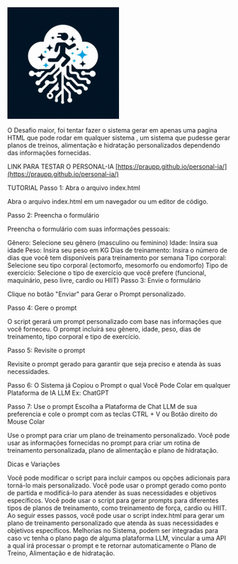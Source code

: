<img src="https://github.com/praupp/personal-ia/blob/main/imagens/Logo.jpeg" alt="Logo da Minha Empresa" width="50%">

O Desafio maior, foi tentar fazer o sistema gerar em apenas uma pagina HTML que pode rodar em qualquer sistema , um sistema que 
pudesse gerar planos de treinos, alimentação e hidratação personalizados dependendo das informações fornecidas.

LINK PARA TESTAR O PERSONAL-IA
[https://praupp.github.io/personal-ia/](https://praupp.github.io/personal-ia/)


TUTORIAL
Passo 1: Abra o arquivo index.html

Abra o arquivo index.html em um navegador ou um editor de código.

Passo 2: Preencha o formulário

Preencha o formulário com suas informações pessoais:

Gênero: Selecione seu gênero (masculino ou feminino)
Idade: Insira sua idade
Peso: Insira seu peso em KG
Dias de treinamento: Insira o número de dias que você tem disponíveis para treinamento por semana
Tipo corporal: Selecione seu tipo corporal (ectomorfo, mesomorfo ou endomorfo)
Tipo de exercício: Selecione o tipo de exercício que você prefere (funcional, maquinário, peso livre, cardio ou HIIT)
Passo 3: Envie o formulário

Clique no botão "Enviar" para Gerar o Prompt personalizado.

Passo 4: Gere o prompt

O script gerará um prompt personalizado com base nas informações que você forneceu. O prompt incluirá seu gênero, idade, peso, dias de treinamento, tipo corporal e tipo de exercício.

Passo 5: Revisite o prompt

Revisite o prompt gerado para garantir que seja preciso e atenda às suas necessidades.

Passo 6: O Sistema já Copiou o Prompt o qual Você Pode Colar em qualquer Plataforma de IA LLM Ex: ChatGPT

Passo 7: Use o prompt
Escolha a  Plataforma de Chat LLM de sua preferencia e cole o prompt com as teclas CTRL + V ou Botão direito do Mouse Colar

Use o prompt para criar um plano de treinamento personalizado. Você pode usar as informações fornecidas no prompt para criar um rotina de treinamento personalizada, plano de alimentação e plano de hidratação.

Dicas e Variações

Você pode modificar o script para incluir campos ou opções adicionais para torná-lo mais personalizado.
Você pode usar o prompt gerado como ponto de partida e modificá-lo para atender às suas necessidades e objetivos específicos.
Você pode usar o script para gerar prompts para diferentes tipos de planos de treinamento, como treinamento de força, cardio ou HIIT.
Ao seguir esses passos, você pode usar o script index.html para gerar um plano de treinamento personalizado que atenda às suas necessidades e objetivos específicos.
Melhorias no Sistema, podem ser integradas para caso vc tenha o plano pago de alguma plataforma LLM, vincular a uma API a qual irá processar o prompt e te retornar 
automaticamente o Plano de Treino, Alimentação e de hidratação.

